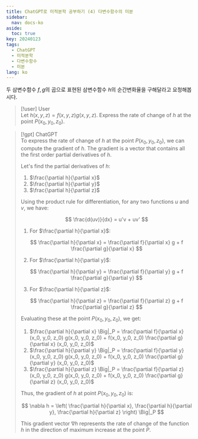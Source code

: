 ```yaml
---  
title: ChatGPT로 미적분학 공부하기 (4) 다변수함수의 미분  
sidebar:   
  nav: docs-ko  
aside:   
  toc: true  
key: 20240123  
tags:  
  - ChatGPT  
  - 미적분학  
  - 다변수함수  
  - 미분  
lang: ko  
---  
```

  
두 삼변수함수 $f, g$의 곱으로 표현된 삼변수함수 $h$의 순간변화율을 구해달라고 요청해봅시다.  
>[!user] User  
> Let $h(x, y, z)=f(x, y, z) g(x, y, z)$. Express the rate of change of $h$ at the point $P(x_0, y_0, z_0)$.  
  
>[!gpt] ChatGPT   
> To express the rate of change of $h$ at the point $P(x_0, y_0, z_0)$, we can compute the gradient of $h$. The gradient is a vector that contains all the first order partial derivatives of $h$.  
>   
> Let's find the partial derivatives of $h$:  
>   
> 1. $\frac{\partial h}{\partial x}$  
> 2. $\frac{\partial h}{\partial y}$  
> 3. $\frac{\partial h}{\partial z}$  
>   
> Using the product rule for differentiation, for any two functions $u$ and $v$, we have:  
>   
> $$ \frac{d(uv)}{dx} = u'v + uv' $$  
>   
> 1. For $\frac{\partial h}{\partial x}$:  
>   
> $$ \frac{\partial h}{\partial x} = \frac{\partial f}{\partial x} g + f \frac{\partial g}{\partial x} $$  
>   
> 2. For $\frac{\partial h}{\partial y}$:  
>   
> $$ \frac{\partial h}{\partial y} = \frac{\partial f}{\partial y} g + f \frac{\partial g}{\partial y} $$  
>   
> 3. For $\frac{\partial h}{\partial z}$:  
>   
> $$ \frac{\partial h}{\partial z} = \frac{\partial f}{\partial z} g + f \frac{\partial g}{\partial z} $$  
>   
> Evaluating these at the point $P(x_0, y_0, z_0)$, we get:  
>   
> 1. $\frac{\partial h}{\partial x} \Big|_P = \frac{\partial f}{\partial x} (x_0, y_0, z_0) g(x_0, y_0, z_0) + f(x_0, y_0, z_0) \frac{\partial g}{\partial x} (x_0, y_0, z_0)$  
> 2. $\frac{\partial h}{\partial y} \Big|_P = \frac{\partial f}{\partial y} (x_0, y_0, z_0) g(x_0, y_0, z_0) + f(x_0, y_0, z_0) \frac{\partial g}{\partial y} (x_0, y_0, z_0)$  
> 3. $\frac{\partial h}{\partial z} \Big|_P = \frac{\partial f}{\partial z} (x_0, y_0, z_0) g(x_0, y_0, z_0) + f(x_0, y_0, z_0) \frac{\partial g}{\partial z} (x_0, y_0, z_0)$  
>   
> Thus, the gradient of $h$ at point $P(x_0, y_0, z_0)$ is:  
>   
> $$ \nabla h = \left( \frac{\partial h}{\partial x}, \frac{\partial h}{\partial y}, \frac{\partial h}{\partial z} \right) \Big|_P $$  
>   
> This gradient vector $\nabla h$ represents the rate of change of the function $h$ in the direction of maximum increase at the point $P$.  
